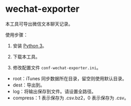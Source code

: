 # wechat-exporter

本工具可导出微信文本聊天记录。

使用步骤：

1. 安装 [Python 3](https://www.python.org/downloads/)。

2. 下载本工具。

3. 修改配置文件 `conf-wechat-exporter.ini`。
 
  * root：iTunes 同步数据所在目录，留空则使用默认目录。
  * dest：导出到。
  * log：将输出保存到文件。请设置全路径。
  * compress：1 表示保存为 .csv.bz2，0 表示保存为 .csv。

